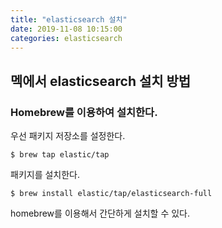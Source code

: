```yaml
---
title: "elasticsearch 설치"
date: 2019-11-08 10:15:00
categories: elasticsearch
---
```


## 멕에서 elasticsearch 설치 방법

### Homebrew를 이용하여 설치한다. 

우선 패키지 저장소를 설정한다.
```console
$ brew tap elastic/tap
```

패키지를 설치한다. 
```console
$ brew install elastic/tap/elasticsearch-full
```

homebrew를 이용해서 간단하게 설치할 수 있다. 